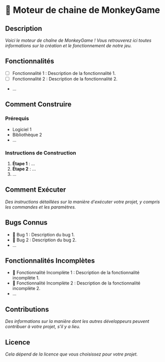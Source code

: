 # 🐒 Moteur de chaine de MonkeyGame

## Description
_Voici le moteur de chaîne de MonkeyGame ! Vous retrouverez ici toutes informations sur la création et le fonctionnement de notre jeu._

## Fonctionnalités
- [ ] Fonctionnalité 1 : Description de la fonctionnalité 1.
- [ ] Fonctionnalité 2 : Description de la fonctionnalité 2.
- ...

## Comment Construire
### Prérequis
- Logiciel 1
- Bibliothèque 2
- ...

### Instructions de Construction
1. **Étape 1** : ...
2. **Étape 2** : ...
3. ...

## Comment Exécuter
*Des instructions détaillées sur la manière d'exécuter votre projet, y compris les commandes et les paramètres.*

## Bugs Connus
- 🐞 Bug 1 : Description du bug 1.
- 🐞 Bug 2 : Description du bug 2.
- ...

## Fonctionnalités Incomplètes
- 🔧 Fonctionnalité Incomplète 1 : Description de la fonctionnalité incomplète 1.
- 🔧 Fonctionnalité Incomplète 2 : Description de la fonctionnalité incomplète 2.
- ...

## Contributions
*Des informations sur la manière dont les autres développeurs peuvent contribuer à votre projet, s'il y a lieu.*

## Licence
*Cela dépend de la licence que vous choisissez pour votre projet.*

